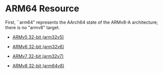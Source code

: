 # ARM64 Resource

First, ``arm64" represents the AArch64 state of the ARMv8-A architecture; there is no "armv8" target.

* [ARMv5 32-bit (arm32v5)](https://hub.docker.com/u/arm32v5/)

* [ARMv6 32-bit (arm32v6)](https://hub.docker.com/u/arm32v6/ (alias armel))

* [ARMv7 32-bit (arm32v7)](https://hub.docker.com/u/arm32v7/ (alias armhf))

* [ARMv8 32-bit (arm64v8)](https://hub.docker.com/u/arm32v8/ (and isn't supported and therefore has no packages.))

